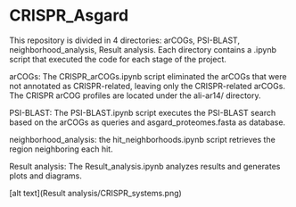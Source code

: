 # CRISPR_Asgard

This repository is divided in 4 directories: arCOGs, PSI-BLAST, neighborhood_analysis, Result analysis. Each directory contains a .ipynb script that executed the code for each stage of the project.

arCOGs: The CRISPR_arCOGs.ipynb script eliminated the arCOGs that were not annotated as CRISPR-related, leaving only the CRISPR-related arCOGs. The CRISPR arCOG profiles are located under the ali-ar14/ directory.

PSI-BLAST: The PSI-BLAST.ipynb script executes the PSI-BLAST search based on the arCOGs as queries and asgard_proteomes.fasta as database.

neighborhood_analysis: the hit_neighborhoods.ipynb script retrieves the region neighboring each hit.

Result analysis: The Result_analysis.ipynb analyzes results and generates plots and diagrams.

[alt text](Result analysis/CRISPR_systems.png)
